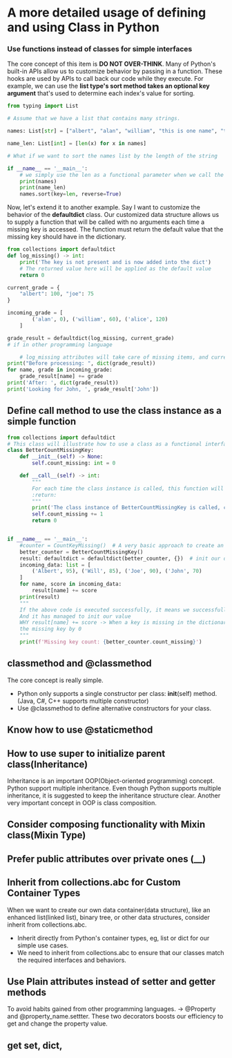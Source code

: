 # **A more detailed usage of defining and using Class in Python**

### Use functions instead of classes for simple interfaces
The core concept of this item is **DO NOT OVER-THINK**. Many of Python's built-in APIs allow us to customize behavior by
passing in a function. These hooks are used by APIs to call back our code while they execute. For example, we can use the
**list type's sort method takes an optional key argument** that's used to determine each index's value for sorting.
```python
from typing import List

# Assume that we have a list that contains many strings.

names: List[str] = ["albert", "alan", "william", "this is one name", "this is just another name"]

name_len: List[int] = [len(x) for x in names]

# What if we want to sort the names list by the length of the string

if __name__ == '__main__':
    # we simply use the len as a functional parameter when we call the sort
    print(names)
    print(name_len)
    names.sort(key=len, reverse=True)
```
Now, let's extend it to another example. Say I want to customize the behavior of the **defaultdict** class. Our customized
data structure allows us to supply a function that will be called with no arguments each time a missing key is accessed.
The function must return the default value that the missing key should have in the dictionary. 
```python
from collections import defaultdict
def log_missing() -> int:
    print('The key is not present and is now added into the dict')
    # The returned value here will be applied as the default value
    return 0

current_grade = {
    "albert": 100, "joe": 75
}

incoming_grade = [
        ('alan', 0), ('william', 60), ('alice', 120)
    ]

grade_result = defaultdict(log_missing, current_grade)
# if in other programming language

    # log_missing attributes will take care of missing items, and current_grade dict will be our data storage
print("Before processing: ", dict(grade_result))
for name, grade in incoming_grade:
    grade_result[name] += grade
print('After: ', dict(grade_result))
print('Looking for John, ', grade_result['John'])
```

## Define __call__ method to use the class instance as a simple function
```python
from collections import defaultdict
# This class will illustrate how to use a class as a functional interface/method/function
class BetterCountMissingKey:
    def __init__(self) -> None:
        self.count_missing: int = 0

    def __call__(self) -> int:
        """
        For each time the class instance is called, this function will be executed
        :return:
        """
        print('The class instance of BetterCountMissingKey is called, create a new index in target dict')
        self.count_missing += 1
        return 0


if __name__ == '__main__':
    #counter = CountKeyMissing()  # A very basic approach to create an instance of CountKeyMissing class
    better_counter = BetterCountMissingKey()
    result: defaultdict = defaultdict(better_counter, {})  # init our dict with an empty dict {}
    incoming_data: list = [
        ('Albert', 95), ('Will', 85), ('Joe', 90), ('John', 70)
    ]
    for name, score in incoming_data:
        result[name] += score
    print(result)
    """
    If the above code is executed successfully, it means we successfully insert data into our result dict.
    And it has managed to init our value
    WHY result[name] += score -> When a key is missing in the dictionary, our key error handling method returns/assigns
    the missing key by 0
    """
    print(f'Missing key count: {better_counter.count_missing}')
```

## classmethod and @classmethod
The core concept is really simple.
* Python only supports a single constructor per class: __init__(self) method. (Java, C#, C++ supports multiple constructor)
* Use @classmethod to define alternative constructors for your class.

## Know how to use @staticmethod

## How to use super to initialize parent class(Inheritance)
Inheritance is an important OOP(Object-oriented programming) concept. 
Python support multiple inheritance.
Even though Python supports multiple inheritance, it is suggested to keep the inheritance structure clear.
Another very important concept in OOP is class composition. 

## Consider composing functionality with Mixin class(Mixin Type)

## Prefer public attributes over private ones (__)

## Inherit from collections.abc for Custom Container Types
When we want to create our own data container(data structure), like an enhanced list(linked list), binary tree, or other
data structures, consider inherit from collections.abc.
* Inherit directly from Python's container types, eg, list or dict for our simple use cases.
* We need to inherit from collections.abc to ensure that our classes match the required interfaces and behaviors.

## Use Plain attributes instead of setter and getter methods
To avoid habits gained from other programming languages. -> @Property and @property_name.settter. These two decorators
boosts our efficiency to get and change the property value.


## __get__ __set__, __dict__, 
